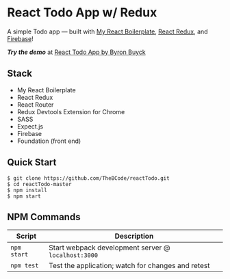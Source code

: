 # React Todo App w/ Redux

A simple Todo app — built with [My React Boilerplate](https://github.com/TheBCode/react-boilerplate2017), [React Redux](https://github.com/reactjs/react-redux), and [Firebase](https://firebase.google.com/)!

***Try the demo*** at [React Todo App by Byron Buyck](http://pacific-gorge-44002.herokuapp.com/)

## Stack

- My React Boilerplate
- React Redux
- React Router
- Redux Devtools Extension for Chrome
- SASS
- Expect.js
- Firebase
- Foundation (front end)

Quick Start
-----------

```shell
$ git clone https://github.com/TheBCode/reactTodo.git
$ cd reactTodo-master
$ npm install
$ npm start
```

## NPM Commands

|Script|Description|
|---|---|
|`npm start`|Start webpack development server @ `localhost:3000`|
|`npm test`|Test the application; watch for changes and retest|